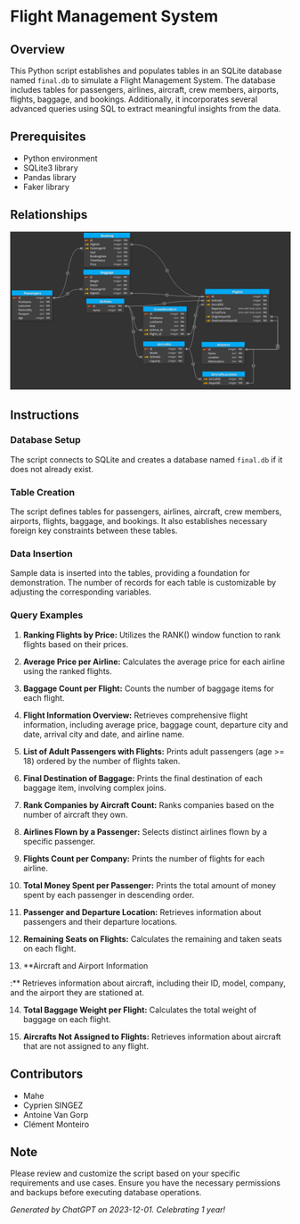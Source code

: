 # Flight Management System

## Overview

This Python script establishes and populates tables in an SQLite database named `final.db` to simulate a Flight Management System. The database includes tables for passengers, airlines, aircraft, crew members, airports, flights, baggage, and bookings. Additionally, it incorporates several advanced queries using SQL to extract meaningful insights from the data.

## Prerequisites

- Python environment
- SQLite3 library
- Pandas library
- Faker library

## Relationships

![alt text](https://github.com/antoinevangorp/final_project_db/blob/master/screen.png?raw=true)

## Instructions

### Database Setup

The script connects to SQLite and creates a database named `final.db` if it does not already exist.

### Table Creation

The script defines tables for passengers, airlines, aircraft, crew members, airports, flights, baggage, and bookings. It also establishes necessary foreign key constraints between these tables.

### Data Insertion

Sample data is inserted into the tables, providing a foundation for demonstration. The number of records for each table is customizable by adjusting the corresponding variables.

### Query Examples

1. **Ranking Flights by Price:** Utilizes the RANK() window function to rank flights based on their prices.


2. **Average Price per Airline:** Calculates the average price for each airline using the ranked flights.

3. **Baggage Count per Flight:** Counts the number of baggage items for each flight.

4. **Flight Information Overview:** Retrieves comprehensive flight information, including average price, baggage count, departure city and date, arrival city and date, and airline name.

5. **List of Adult Passengers with Flights:** Prints adult passengers (age >= 18) ordered by the number of flights taken.

6. **Final Destination of Baggage:** Prints the final destination of each baggage item, involving complex joins.

7. **Rank Companies by Aircraft Count:** Ranks companies based on the number of aircraft they own.

8. **Airlines Flown by a Passenger:** Selects distinct airlines flown by a specific passenger.

9. **Flights Count per Company:** Prints the number of flights for each airline.

10. **Total Money Spent per Passenger:** Prints the total amount of money spent by each passenger in descending order.

11. **Passenger and Departure Location:** Retrieves information about passengers and their departure locations.

12. **Remaining Seats on Flights:** Calculates the remaining and taken seats on each flight.

13. **Aircraft and Airport Information

:** Retrieves information about aircraft, including their ID, model, company, and the airport they are stationed at.

14. **Total Baggage Weight per Flight:** Calculates the total weight of baggage on each flight.

15. **Aircrafts Not Assigned to Flights:** Retrieves information about aircraft that are not assigned to any flight.

## Contributors

- Mahe
- Cyprien SINGEZ
- Antoine Van Gorp
- Clément Monteiro

## Note

Please review and customize the script based on your specific requirements and use cases. Ensure you have the necessary permissions and backups before executing database operations.

*Generated by ChatGPT on 2023-12-01. Celebrating 1 year!*